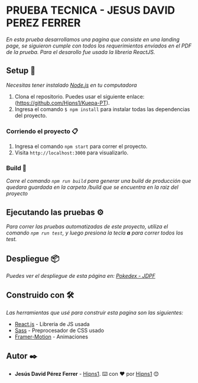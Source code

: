 # PRUEBA TECNICA  - JESUS DAVID PEREZ FERRER

_En esta prueba desarrollamos una pagina que consiste en una landing page, se siguieron cumple con todos los requerimientos enviados en el PDF de la prueba. Para el desarollo fue usada la libreria ReactJS._

## Setup 🚀

_Necesitas tener instalado [Node.js](https://nodejs.org/en/) en tu computadora_

1. Clona el repositorio. Puedes usar el siguiente enlace: (https://github.com/Hipns1/Kuepa-PT).
2. Ingresa el comando `$ npm install` para instalar todas las dependencias del proyecto.

### Corriendo el proyecto 📋

1. Ingresa el comando `npm start` para correr el proyecto.
2. Visita `http://localhost:3000` para visualizarlo.

### Build 🔧

_Corre el comando `npm run build` para generar una build de producción que quedara guardada en la carpeta /build que se encuentra en la raiz del proyecto_

## Ejecutando las pruebas ⚙️

_Para correr las pruebas automatizadas de este proyecto, utiliza el comando `npm run test`, y luego presiona la tecla **a** para correr todos los test._

## Despliegue 📦

_Puedes ver el despliegue de esta página en: [Pokedex - JDPF](https://pokedex-562f3.web.app/)_

## Construido con 🛠️

_Las herramientas que usé para construir esta pagina son las siguientes:_

- [React.js](https://es.reactjs.org/) - Libreria de JS usada
- [Sass](https://sass-lang.com/) - Preprocesador de CSS usado
- [Framer-Motion](https://framer.com/motion/) - Animaciones

## Autor ✒️

- **Jesús David Pérez Ferrer** - [Hipns1](https://github.com/Hipns1).
⌨️ con ❤️ por [Hipns1](https://github.com/Hipns1) 😊
